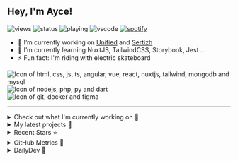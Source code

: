 ## Hey, I'm Ayce!
![views](https://komarev.com/ghpvc/?username=Ayce45)
![status](https://nocache.advaith.workers.dev?url=https://img.shields.io/endpoint?url=https://dev.discordprofiles.me/api/badge/status/538785123987095556?simple=true)
![playing](https://nocache.advaith.workers.dev?url=https://img.shields.io/endpoint?url=https://dev.discordprofiles.me/api/badge/playing/538785123987095556)
![vscode](https://nocache.advaith.workers.dev?url=https://img.shields.io/endpoint?url=https://dev.discordprofiles.me/api/badge/vscode/538785123987095556)
[![spotify](https://nocache.advaith.workers.dev?url=https://img.shields.io/endpoint?url=https://dev.discordprofiles.me/api/badge/spotify/538785123987095556)](https://dev.discordprofiles.me/openspotify/538785123987095556)

- 🔭 I’m currently working on <a href="https://link-u.nified.com/">Unified</a> and <a href="https://sertizh.fr/">Sertizh</a>
- 🌱 I’m currently learning NuxtJS, TailwindCSS, Storybook, Jest ...
- ⚡ Fun fact: I'm riding with electric skateboard

<div>
  <img src="https://skillicons.dev/icons?i=html,css,js,ts,angular,vue,react,nuxtjs,tailwind,mongodb,mysql" alt="Icon of html, css, js, ts, angular, vue, react, nuxtjs, tailwind, mongodb and mysql">
</div>
<div>
  <img src="https://skillicons.dev/icons?i=nodejs,php,py,dart" alt="Icon of nodejs, php, py and dart">
</div>
<div>
  <img src="https://skillicons.dev/icons?i=git,docker,figma" alt="Icon of git, docker and figma">
</div>

<hr>

<details>
  <summary>Check out what I'm currently working on 👷</summary>
  

- [Ayce45/Ayce45.github.io](https://github.com/Ayce45/Ayce45.github.io) - My personal website (3 weeks ago)
- [Ayce45/blog.evanjuge.fr](https://github.com/Ayce45/blog.evanjuge.fr) - My blog (3 weeks ago)
- [Ayce45/gitpod-laravel](https://github.com/Ayce45/gitpod-laravel) -  (1 month ago)
- [Ayce45/introduction-to-github](https://github.com/Ayce45/introduction-to-github) -  (2 months ago)
- [Ayce45/decentralize-steam](https://github.com/Ayce45/decentralize-steam) - An Decentralize Steam App in Web3 (3 months ago)
</details>

<details>
  <summary>My latest projects 🌱</summary>
  

- [Ayce45/blog.evanjuge.fr](https://github.com/Ayce45/blog.evanjuge.fr) - My blog
- [Ayce45/gitpod-laravel](https://github.com/Ayce45/gitpod-laravel) - 
- [Ayce45/introduction-to-github](https://github.com/Ayce45/introduction-to-github) - 
- [Ayce45/decentralize-steam](https://github.com/Ayce45/decentralize-steam) - An Decentralize Steam App in Web3
- [Ayce45/.github](https://github.com/Ayce45/.github) - .github template
</details>

<details>
  <summary>Recent Stars ⭐</summary>
  

- [nrwl/nx](https://github.com/nrwl/nx) - Smart, Fast and Extensible Build System (1 month ago)
- [jacebrowning/memegen](https://github.com/jacebrowning/memegen) - The free and open source API to generate memes. (3 months ago)
- [sertizh/commercial-meeting](https://github.com/sertizh/commercial-meeting) - Commercial Meeting Programm (5 months ago)
- [sertizh/clubsystem](https://github.com/sertizh/clubsystem) - Club Management System ... (5 months ago)
- [mathieucollet/decentralized-steam](https://github.com/mathieucollet/decentralized-steam) -  (5 months ago)
</details>

<details>
  <summary>GitHub Metrics 🌊</summary>
  
  <img align="center" src="/github-metrics.svg" alt="Metrics" width="400">
</details>

<details>
  <summary>DailyDev 📖</summary>
  
  <a href="https://app.daily.dev/Ayce"><img src="https://api.daily.dev/devcards/6f27abf04ef249b1a106e3ddb7e7cda4.png?r=tkh" width="400" alt="Evan JUGE's Dev Card"/></a>
</details>
